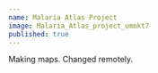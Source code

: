 ```yaml
---
name: Malaria Atlas Project
image: Malaria_Atlas_project_umnkt7
published: true
---
```

Making maps. Changed remotely.
